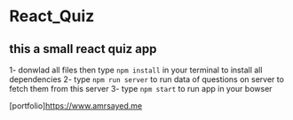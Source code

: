 # React_Quiz

## this a small react quiz app
1- donwlad all files then type `npm install` in your terminal to install all dependencies
2- type `npm run server` to run data of questions on server to fetch them from this server 
3- type `npm start` to run app in your bowser 

[portfolio]https://www.amrsayed.me
